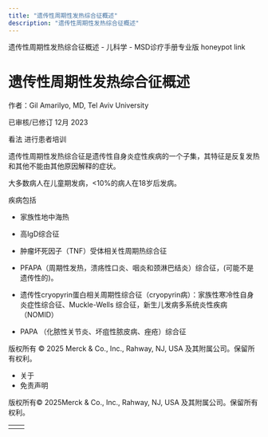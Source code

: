 ```yaml
---
title: "遗传性周期性发热综合征概述"
description: "遗传性周期性发热综合征概述"
---
```


﻿遗传性周期性发热综合征概述 \- 儿科学 \- MSD诊疗手册专业版 honeypot link

# 遗传性周期性发热综合征概述

作者：Gil Amarilyo, MD, Tel Aviv University

已审核/已修订 12月 2023

看法 进行患者培训

遗传性周期性发热综合征是遗传性自身炎症性疾病的一个子集，其特征是反复发热和其他不能由其他原因解释的症状。

大多数病人在儿童期发病，<10%的病人在18岁后发病。

疾病包括

- 家族性地中海热

- 高IgD综合征

- 肿瘤坏死因子（TNF）受体相关性周期热综合征

- PFAPA（周期性发热，溃疡性口炎、咽炎和颈淋巴结炎）综合征，(可能不是遗传性的)。

- 遗传性cryopyrin蛋白相关周期性综合征（cryopyrin病）：家族性寒冷性自身炎症性综合征、Muckle-Wells 综合征，新生儿发病多系统炎性疾病（NOMID）

- PAPA （化脓性关节炎、坏疽性脓皮病、痤疮）综合征




版权所有 © 2025
Merck & Co., Inc., Rahway, NJ, USA 及其附属公司。保留所有权利。

- 关于
- 免责声明

版权所有© 2025Merck & Co., Inc., Rahway, NJ, USA 及其附属公司。保留所有权利。

|     |     |
| --- | --- |
|  |  |